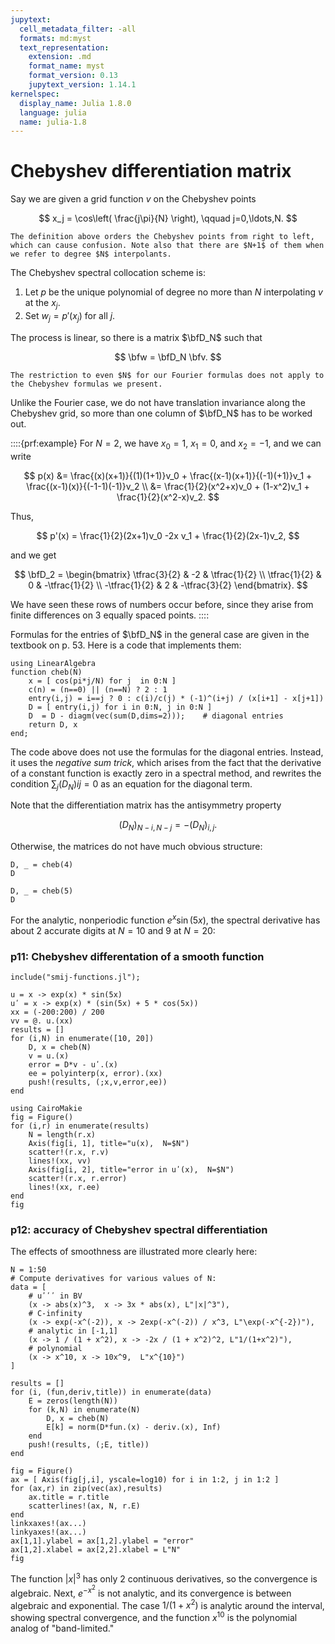 ```yaml
---
jupytext:
  cell_metadata_filter: -all
  formats: md:myst
  text_representation:
    extension: .md
    format_name: myst
    format_version: 0.13
    jupytext_version: 1.14.1
kernelspec:
  display_name: Julia 1.8.0
  language: julia
  name: julia-1.8
---
```


# Chebyshev differentiation matrix

Say we are given a grid function $v$ on the Chebyshev points

$$
x_j = \cos\left( \frac{j\pi}{N} \right), \qquad j=0,\ldots,N. 
$$

```{caution}
The definition above orders the Chebyshev points from right to left, which can cause confusion. Note also that there are $N+1$ of them when we refer to degree $N$ interpolants.
```

The Chebyshev spectral collocation scheme is:

1. Let $p$ be the unique polynomial of degree no more than $N$ interpolating $v$ at the $x_j$. 
2. Set $w_j=p'(x_j)$ for all $j$.

The process is linear, so there is a matrix $\bfD_N$ such that

$$
\bfw = \bfD_N \bfv. 
$$

```{note}
The restriction to even $N$ for our Fourier formulas does not apply to the Chebyshev formulas we present.
```

Unlike the Fourier case, we do not have translation invariance along the Chebyshev grid, so more than one column of $\bfD_N$ has to be worked out.

::::{prf:example}
For $N=2$, we have $x_0=1$, $x_1=0$, and $x_2=-1$, and we can write 

$$
p(x) &= \frac{(x)(x+1)}{(1)(1+1)}v_0 + \frac{(x-1)(x+1)}{(-1)(+1)}v_1 + \frac{(x-1)(x)}{(-1-1)(-1)}v_2 \\ 
&= \frac{1}{2}(x^2+x)v_0 + (1-x^2)v_1 + \frac{1}{2}(x^2-x)v_2. 
$$

Thus,

$$
p'(x) = \frac{1}{2}(2x+1)v_0 -2x v_1 + \frac{1}{2}(2x-1)v_2, 
$$

and we get

$$
\bfD_2 = \begin{bmatrix}
  \tfrac{3}{2} & -2 & \tfrac{1}{2} \\ 
  \tfrac{1}{2} & 0 & -\tfrac{1}{2} \\ 
  -\tfrac{1}{2} & 2 & -\tfrac{3}{2}
\end{bmatrix}. 
$$

We have seen these rows of numbers occur before, since they arise from finite differences on 3 equally spaced points.
::::

Formulas for the entries of $\bfD_N$ in the general case are given in the textbook on p. 53. Here is a code that implements them:

```{code-cell} julia
using LinearAlgebra
function cheb(N)
    x = [ cos(pi*j/N) for j  in 0:N ]
    c(n) = (n==0) || (n==N) ? 2 : 1
    entry(i,j) = i==j ? 0 : c(i)/c(j) * (-1)^(i+j) / (x[i+1] - x[j+1])
    D = [ entry(i,j) for i in 0:N, j in 0:N ]
    D  = D - diagm(vec(sum(D,dims=2)));    # diagonal entries
    return D, x
end;
```

The code above does not use the formulas for the diagonal entries. Instead, it uses the *negative sum trick*, which arises from the fact that the derivative of a constant function is exactly zero in a spectral method, and rewrites the condition $\sum_j (D_N){ij} = 0$ as an equation for the diagonal term.

Note that the differentiation matrix has the antisymmetry property

$$
(D_N)_{N-i,N-j} = -(D_N)_{i,j}. 
$$

Otherwise, the matrices do not have much obvious structure:

```{code-cell} julia
D, _ = cheb(4)
D
```

```{code-cell} julia
D, _ = cheb(5)
D
```

For the analytic, nonperiodic function $e^x\sin(5x)$, the spectral derivative has about 2 accurate digits at $N=10$ and 9 at $N=20$:

### p11: Chebyshev differentation of a smooth function

```{code-cell}
include("smij-functions.jl");
```

```{code-cell}
u = x -> exp(x) * sin(5x) 
uʹ = x -> exp(x) * (sin(5x) + 5 * cos(5x))
xx = (-200:200) / 200
vv = @. u.(xx)
results = []
for (i,N) in enumerate([10, 20])
    D, x = cheb(N)
    v = u.(x)
    error = D*v - uʹ.(x)
    ee = polyinterp(x, error).(xx)
    push!(results, (;x,v,error,ee))
end
```

```{code-cell}
using CairoMakie
fig = Figure()
for (i,r) in enumerate(results)
    N = length(r.x)
    Axis(fig[i, 1], title="u(x),  N=$N")
    scatter!(r.x, r.v)
    lines!(xx, vv)
    Axis(fig[i, 2], title="error in uʹ(x),  N=$N")
    scatter!(r.x, r.error)
    lines!(xx, r.ee)
end
fig
```

### p12: accuracy of Chebyshev spectral differentiation

The effects of smoothness are illustrated more clearly here:

```{code-cell}
N = 1:50
# Compute derivatives for various values of N:
data = [ 
    # uʹʹʹ in BV
    (x -> abs(x)^3,  x -> 3x * abs(x), L"|x|^3"), 
    # C-infinity
    (x -> exp(-x^(-2)), x -> 2exp(-x^(-2)) / x^3, L"\exp(-x^{-2})"), 
    # analytic in [-1,1]
    (x -> 1 / (1 + x^2), x -> -2x / (1 + x^2)^2, L"1/(1+x^2)"),
    # polynomial 
    (x -> x^10, x -> 10x^9,  L"x^{10}")
]

results = []
for (i, (fun,deriv,title)) in enumerate(data)
    E = zeros(length(N))
    for (k,N) in enumerate(N)
        D, x = cheb(N)
        E[k] = norm(D*fun.(x) - deriv.(x), Inf)
    end
    push!(results, (;E, title))
end
```

```{code-cell}
fig = Figure()
ax = [ Axis(fig[j,i], yscale=log10) for i in 1:2, j in 1:2 ]
for (ax,r) in zip(vec(ax),results)
    ax.title = r.title
    scatterlines!(ax, N, r.E)
end
linkxaxes!(ax...)
linkyaxes!(ax...)
ax[1,1].ylabel = ax[1,2].ylabel = "error"
ax[1,2].xlabel = ax[2,2].xlabel = L"N"
fig
```

The function $|x|^3$ has only 2 continuous derivatives, so the convergence is algebraic. Next, $e^{-x^2}$ is not analytic, and its convergence is between algebraic and exponential. The case $1/(1+x^2)$ is analytic around the interval, showing spectral convergence, and the function $x^{10}$ is the polynomial analog of "band-limited."